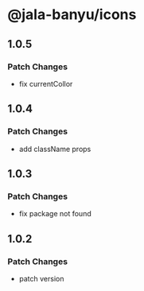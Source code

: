 # @jala-banyu/icons

## 1.0.5

### Patch Changes

- fix currentCollor

## 1.0.4

### Patch Changes

- add className props

## 1.0.3

### Patch Changes

- fix package not found

## 1.0.2

### Patch Changes

- patch version
